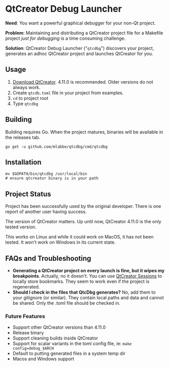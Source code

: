 # QtCreator Debug Launcher #

**Need**: You want a powerful graphical debugger for your non-Qt project.

**Problem**: Maintaining and distributing a QtCreator project file for a Makefile project _just for debugging_ is a time consuming challenge.

**Solution**: QtCreator Debug Launcher ("`qtcdbg`") discovers your project, generates an adhoc QtCreator project and launches QtCreator for you.

## Usage ##

 1. [Download QtCreator](https://download.qt.io/official_releases/qtcreator/4.11/4.11.0/).  4.11.0 is recommended.  Older versions do not always work.
 1. Create `qtcdb.toml` file in your project from examples.
 2. `cd` to project root
 3. Type `qtcdbg`

## Building ##

Building requires Go.  When the project matures, binaries will be available in the releases tab.

    go get -u github.com/mlabbe/qtcdbg/cmd/qtcdbg
    
## Installation ##

    mv $GOPATH/bin/qtcdbg /usr/local/bin
    # ensure qtcreator binary is in your path 

## Project Status ##

Project has been successfully used by the original developer.  There is one report of another user having success.

The version of QtCreator matters.  Up until now, QtCreator 4.11.0 is the only tested version.

This works on Linux and while it could work on MacOS, it has not been tested.  It won't work on Windows in its current state.

## FAQs and Troubleshooting ##

 - **Generating a QtCreator project on every launch is fine, but it wipes my breakpoints**.  Actually, no it doesn't.  You can use [QtCreator Sessions](https://doc.qt.io/qtcreator/creator-project-managing-sessions.html) to locally store bookmarks.  They seem to work even if the project is regenerated.
 - **Should I check in the files that QtcDbg generates?** No, add them to your gitignore (or similar). They contain local paths and data and cannot be shared.  Only the .toml file should be checked in.

### Future Features ###

 - Support other QtCreator versions than 4.11.0
 - Release binary
 - Support cleaning builds inside QtCreator
 - Support for scalar variants in the toml config file, ie: `make config=debug_$ARCH`
 - Default to putting generated files in a system temp dir
 - Macos and Windows support
